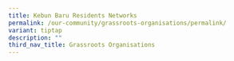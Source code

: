 ```yaml
---
title: Kebun Baru Residents Networks
permalink: /our-community/grassroots-organisations/permalink/
variant: tiptap
description: ""
third_nav_title: Grassroots Organisations
---
```

